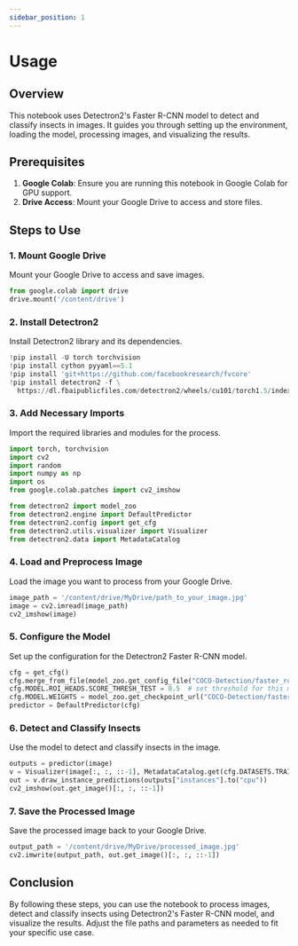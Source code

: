 ```yaml
---
sidebar_position: 1
---
```

# Usage

## Overview
This notebook uses Detectron2's Faster R-CNN model to detect and classify insects in images. It guides you through setting up the environment, loading the model, processing images, and visualizing the results.

## Prerequisites
1. **Google Colab**: Ensure you are running this notebook in Google Colab for GPU support.
2. **Drive Access**: Mount your Google Drive to access and store files.

## Steps to Use

### 1. Mount Google Drive
Mount your Google Drive to access and save images.

```python
from google.colab import drive
drive.mount('/content/drive')
```

### 2. Install Detectron2
Install Detectron2 library and its dependencies.

```python
!pip install -U torch torchvision
!pip install cython pyyaml==5.1
!pip install 'git+https://github.com/facebookresearch/fvcore'
!pip install detectron2 -f \
  https://dl.fbaipublicfiles.com/detectron2/wheels/cu101/torch1.5/index.html
```

### 3. Add Necessary Imports
Import the required libraries and modules for the process.

```python
import torch, torchvision
import cv2
import random
import numpy as np
import os
from google.colab.patches import cv2_imshow

from detectron2 import model_zoo
from detectron2.engine import DefaultPredictor
from detectron2.config import get_cfg
from detectron2.utils.visualizer import Visualizer
from detectron2.data import MetadataCatalog
```

### 4. Load and Preprocess Image
Load the image you want to process from your Google Drive.

```python
image_path = '/content/drive/MyDrive/path_to_your_image.jpg'
image = cv2.imread(image_path)
cv2_imshow(image)
```

### 5. Configure the Model
Set up the configuration for the Detectron2 Faster R-CNN model.

```python
cfg = get_cfg()
cfg.merge_from_file(model_zoo.get_config_file("COCO-Detection/faster_rcnn_R_50_FPN_3x.yaml"))
cfg.MODEL.ROI_HEADS.SCORE_THRESH_TEST = 0.5  # set threshold for this model
cfg.MODEL.WEIGHTS = model_zoo.get_checkpoint_url("COCO-Detection/faster_rcnn_R_50_FPN_3x.yaml")
predictor = DefaultPredictor(cfg)
```

### 6. Detect and Classify Insects
Use the model to detect and classify insects in the image.

```python
outputs = predictor(image)
v = Visualizer(image[:, :, ::-1], MetadataCatalog.get(cfg.DATASETS.TRAIN[0]), scale=1.2)
out = v.draw_instance_predictions(outputs["instances"].to("cpu"))
cv2_imshow(out.get_image()[:, :, ::-1])
```

### 7. Save the Processed Image
Save the processed image back to your Google Drive.

```python
output_path = '/content/drive/MyDrive/processed_image.jpg'
cv2.imwrite(output_path, out.get_image()[:, :, ::-1])
```

## Conclusion
By following these steps, you can use the notebook to process images, detect and classify insects using Detectron2's Faster R-CNN model, and visualize the results. Adjust the file paths and parameters as needed to fit your specific use case.